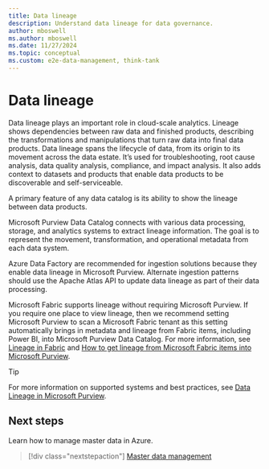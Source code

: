 ```yaml
---
title: Data lineage
description: Understand data lineage for data governance.
author: mboswell
ms.author: mboswell
ms.date: 11/27/2024
ms.topic: conceptual
ms.custom: e2e-data-management, think-tank
---
```


# Data lineage

Data lineage plays an important role in cloud-scale analytics. Lineage shows dependencies between raw data and finished products, describing the transformations and manipulations that turn raw data into final data products. Data lineage spans the lifecycle of data, from its origin to its movement across the data estate. It’s used for troubleshooting, root cause analysis, data quality analysis, compliance, and impact analysis. It also adds context to datasets and products that enable data products to be discoverable and self-serviceable.

A primary feature of any data catalog is its ability to show the lineage between data products.

Microsoft Purview Data Catalog connects with various data processing, storage, and analytics systems to extract lineage information. The goal is to represent the movement, transformation, and operational metadata from each data system.

Azure Data Factory are recommended for ingestion solutions because they enable data lineage in Microsoft Purview. Alternate ingestion patterns should use the Apache Atlas API to update data lineage as part of their data processing.

Microsoft Fabric supports lineage without requiring Microsoft Purview. If you require one place to view lineage, then we recommend setting Microsoft Purview to scan a Microsoft Fabric tenant as this setting automatically brings in metadata and lineage from Fabric items, including Power BI, into Microsoft Purview Data Catalog. For more information, see [Lineage in Fabric](/fabric/governance/lineage) and [How to get lineage from Microsoft Fabric items into Microsoft Purview](/purview/how-to-lineage-fabric).

> [!TIP]
> For more information on supported systems and best practices, see [Data Lineage in Microsoft Purview](/purview/concept-data-lineage).

## Next steps

Learn how to manage master data in Azure.

> [!div class="nextstepaction"]
> [Master data management](govern-master-data.md)